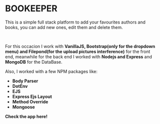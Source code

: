 <h1 style="font-weight: 700;">BOOKEEPER</h1>

<p>This is a simple full stack platform to add your favourites authors and books, you can add new ones, edit them and delete them.</p>
<br>
<p>For this occacion I work with <b>VanillaJS, Bootstrap(only for the dropdown menu) and Filepond(for the upload
        pictures interference)</b> for the front end, meanwhile for the back end I worked with <b>Nodejs and Express</b>
    and <b>MongoDB</b> for the DataBase. </p>
<p>Also, I worked with a few NPM packages like: </p>
<ul>
    <li><b>Body Parser</b></li>
    <li><b>DotEnv</b></li>
    <li><b>EJS</b></li>
    <li><b>Express Ejs Layout</b></li>
    <li><b>Method Override</b></li>
    <li><b>Mongoose</b></li>
</ul>

<a style="font-weight: 700; text-decoration: none;" href="https://bookeeper22.herokuapp.com/">Check the app here!</a>
